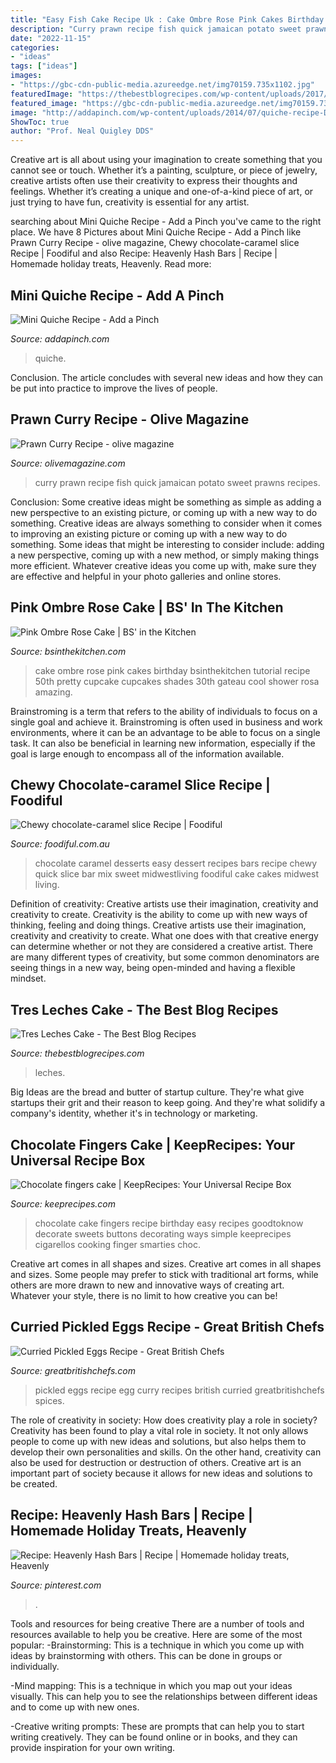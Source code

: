 ```yaml
---
title: "Easy Fish Cake Recipe Uk : Cake Ombre Rose Pink Cakes Birthday Bsinthekitchen Tutorial Recipe 50th Pretty Cupcake Cupcakes Shades 30th Gateau Cool Shower Rosa Amazing"
description: "Curry prawn recipe fish quick jamaican potato sweet prawns recipes"
date: "2022-11-15"
categories:
- "ideas"
tags: ["ideas"]
images:
- "https://gbc-cdn-public-media.azureedge.net/img70159.735x1102.jpg"
featuredImage: "https://thebestblogrecipes.com/wp-content/uploads/2017/05/Tres-Leches-Cake.jpg"
featured_image: "https://gbc-cdn-public-media.azureedge.net/img70159.735x1102.jpg"
image: "http://addapinch.com/wp-content/uploads/2014/07/quiche-recipe-DSC_4456.jpg"
ShowToc: true
author: "Prof. Neal Quigley DDS"
---
```



Creative art is all about using your imagination to create something that you cannot see or touch. Whether it’s a painting, sculpture, or piece of jewelry, creative artists often use their creativity to express their thoughts and feelings. Whether it’s creating a unique and one-of-a-kind piece of art, or just trying to have fun, creativity is essential for any artist.

	

		
searching about Mini Quiche Recipe - Add a Pinch you've came to the right place. We have 8 Pictures about Mini Quiche Recipe - Add a Pinch like Prawn Curry Recipe - olive magazine, Chewy chocolate-caramel slice Recipe | Foodiful and also Recipe: Heavenly Hash Bars | Recipe | Homemade holiday treats, Heavenly. Read more:
		
    
## Mini Quiche Recipe - Add A Pinch

<img loading=lazy src="http://addapinch.com/wp-content/uploads/2014/07/quiche-recipe-DSC_4456.jpg" onerror="this.onerror=null;this.src='https://tse4.mm.bing.net/th?id=OIP.qjoxi0UAjefqysqebHAM5wHaLH&amp;pid=15.1';" alt="Mini Quiche Recipe - Add a Pinch">

_Source: addapinch.com_

>quiche. 

	

Conclusion.
The article concludes with several new ideas and how they can be put into practice to improve the lives of people.

    
## Prawn Curry Recipe - Olive Magazine

<img loading=lazy src="http://media.immediate.co.uk/volatile/sites/2/2015/03/16719.jpg?quality=90&amp;resize=600,315" onerror="this.onerror=null;this.src='https://tse2.mm.bing.net/th?id=OIP.P0KsMV0FHzo0Fs48DTPD_AHaKf&amp;pid=15.1';" alt="Prawn Curry Recipe - olive magazine">

_Source: olivemagazine.com_

>curry prawn recipe fish quick jamaican potato sweet prawns recipes. 

	

Conclusion: Some creative ideas might be something as simple as adding a new perspective to an existing picture, or coming up with a new way to do something.
Creative ideas are always something to consider when it comes to improving an existing picture or coming up with a new way to do something. Some ideas that might be interesting to consider include: adding a new perspective, coming up with a new method, or simply making things more efficient. Whatever creative ideas you come up with, make sure they are effective and helpful in your photo galleries and online stores.

    
## Pink Ombre Rose Cake | BS&#039; In The Kitchen

<img loading=lazy src="https://bsinthekitchen.com/wp-content/uploads/2012/12/MG_8123_1-682x1024.jpg" onerror="this.onerror=null;this.src='https://tse3.mm.bing.net/th?id=OIP.lrFWb2CUytz-1hBIvPRhDgHaLH&amp;pid=15.1';" alt="Pink Ombre Rose Cake | BS&#039; in the Kitchen">

_Source: bsinthekitchen.com_

>cake ombre rose pink cakes birthday bsinthekitchen tutorial recipe 50th pretty cupcake cupcakes shades 30th gateau cool shower rosa amazing. 

	

Brainstroming is a term that refers to the ability of individuals to focus on a single goal and achieve it. Brainstroming is often used in business and work environments, where it can be an advantage to be able to focus on a single task. It can also be beneficial in learning new information, especially if the goal is large enough to encompass all of the information available.

    
## Chewy Chocolate-caramel Slice Recipe | Foodiful

<img loading=lazy src="https://scm-assets.constant.co/swm/9a888e72fca371869e751ab34491d024/3ab2ce6f-b643-4876-8964-2fe831a525a5.jpg" onerror="this.onerror=null;this.src='https://tse1.mm.bing.net/th?id=OIP.SVFdrQXMBLJ0YFeRcXHYCgHaFE&amp;pid=15.1';" alt="Chewy chocolate-caramel slice Recipe | Foodiful">

_Source: foodiful.com.au_

>chocolate caramel desserts easy dessert recipes bars recipe chewy quick slice bar mix sweet midwestliving foodiful cake cakes midwest living. 

	

Definition of creativity: Creative artists use their imagination, creativity and creativity to create.
Creativity is the ability to come up with new ways of thinking, feeling and doing things. Creative artists use their imagination, creativity and creativity to create. What one does with that creative energy can determine whether or not they are considered a creative artist. There are many different types of creativity, but some common denominators are seeing things in a new way, being open-minded and having a flexible mindset.

    
## Tres Leches Cake - The Best Blog Recipes

<img loading=lazy src="https://thebestblogrecipes.com/wp-content/uploads/2017/05/Tres-Leches-Cake.jpg" onerror="this.onerror=null;this.src='https://tse2.mm.bing.net/th?id=OIP.YDW3AwPOSsSoFsHVvlAtrQHaLH&amp;pid=15.1';" alt="Tres Leches Cake - The Best Blog Recipes">

_Source: thebestblogrecipes.com_

>leches. 

	

Big Ideas are the bread and butter of startup culture. They're what give startups their grit and their reason to keep going. And they're what solidify a company's identity, whether it's in technology or marketing.

    
## Chocolate Fingers Cake | KeepRecipes: Your Universal Recipe Box

<img loading=lazy src="https://keeprecipes.com/sites/keeprecipes/files/17748_1375202571_0.jpg" onerror="this.onerror=null;this.src='https://tse2.mm.bing.net/th?id=OIP.6CR9dF4IK-IV__5xUHLUgQHaE3&amp;pid=15.1';" alt="Chocolate fingers cake | KeepRecipes: Your Universal Recipe Box">

_Source: keeprecipes.com_

>chocolate cake fingers recipe birthday easy recipes goodtoknow decorate sweets buttons decorating ways simple keeprecipes cigarellos cooking finger smarties choc. 

	

Creative art comes in all shapes and sizes.
Creative art comes in all shapes and sizes. Some people may prefer to stick with traditional art forms, while others are more drawn to new and innovative ways of creating art. Whatever your style, there is no limit to how creative you can be!

    
## Curried Pickled Eggs Recipe - Great British Chefs

<img loading=lazy src="https://gbc-cdn-public-media.azureedge.net/img70159.735x1102.jpg" onerror="this.onerror=null;this.src='https://tse3.mm.bing.net/th?id=OIP.FVPm4Nsf4NRuNI0vJKJLvQHaLG&amp;pid=15.1';" alt="Curried Pickled Eggs Recipe - Great British Chefs">

_Source: greatbritishchefs.com_

>pickled eggs recipe egg curry recipes british curried greatbritishchefs spices. 

	

The role of creativity in society: How does creativity play a role in society?
Creativity has been found to play a vital role in society. It not only allows people to come up with new ideas and solutions, but also helps them to develop their own personalities and skills. On the other hand, creativity can also be used for destruction or destruction of others. Creative art is an important part of society because it allows for new ideas and solutions to be created.

    
## Recipe: Heavenly Hash Bars | Recipe | Homemade Holiday Treats, Heavenly

<img loading=lazy src="https://i.pinimg.com/736x/8b/3b/38/8b3b381286edd801dc581461c2880132.jpg" onerror="this.onerror=null;this.src='https://tse3.mm.bing.net/th?id=OIP.eKhqj8M7eWLxRSOGA_OMMgHaKP&amp;pid=15.1';" alt="Recipe: Heavenly Hash Bars | Recipe | Homemade holiday treats, Heavenly">

_Source: pinterest.com_

>. 

	

Tools and resources for being creative
There are a number of tools and resources available to help you be creative. Here are some of the most popular:
-Brainstorming: This is a technique in which you come up with ideas by brainstorming with others. This can be done in groups or individually.

-Mind mapping: This is a technique in which you map out your ideas visually. This can help you to see the relationships between different ideas and to come up with new ones.

-Creative writing prompts: These are prompts that can help you to start writing creatively. They can be found online or in books, and they can provide inspiration for your own writing.

